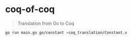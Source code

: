 # coq-of-coq

> Translation from Go to Coq

```sh
go run main.go go/constant >coq_translation/Constant.v
```
